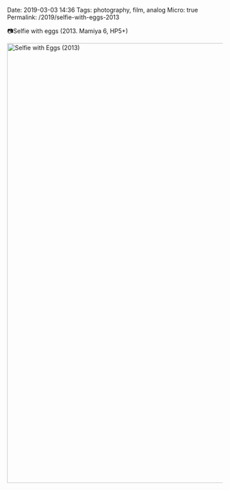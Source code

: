 Date: 2019-03-03 14:36
Tags: photography, film, analog
Micro: true
Permalink: /2019/selfie-with-eggs-2013

📷Selfie with eggs (2013. Mamiya 6, HP5+)

<a data-flickr-embed="true"  href="https://www.flickr.com/photos/jbaty/33394942058/in/dateposted-public/" title="Selfie with Eggs (2013)"><img src="https://farm8.staticflickr.com/7873/33394942058_3db1813854_b.jpg" width="1015" height="1024" alt="Selfie with Eggs (2013)"></a><script async src="//embedr.flickr.com/assets/client-code.js" charset="utf-8"></script>
